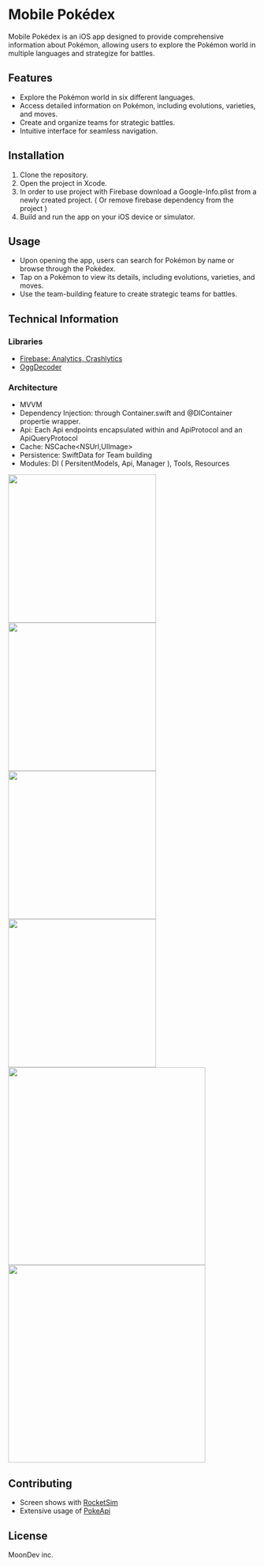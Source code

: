 # Mobile Pokédex

Mobile Pokédex is an iOS app designed to provide comprehensive information about Pokémon, allowing users to explore the Pokémon world in multiple languages and strategize for battles.

## Features

- Explore the Pokémon world in six different languages.
- Access detailed information on Pokémon, including evolutions, varieties, and moves.
- Create and organize teams for strategic battles.
- Intuitive interface for seamless navigation.

## Installation

1. Clone the repository.
2. Open the project in Xcode.
3. In order to use project with Firebase download a Google-Info.plist from a newly created project. ( Or remove firebase dependency from the project )
4. Build and run the app on your iOS device or simulator.

## Usage

- Upon opening the app, users can search for Pokémon by name or browse through the Pokédex.
- Tap on a Pokémon to view its details, including evolutions, varieties, and moves.
- Use the team-building feature to create strategic teams for battles.

## Technical Information

### Libraries

 - [Firebase: Analytics, Crashlytics](https://github.com/firebase/firebase-ios-sdk)
 - [OggDecoder](https://github.com/arkasas/OggDecoder)

### Architecture

- MVVM
- Dependency Injection: through Container.swift and @DIContainer propertie wrapper.
- Api: Each Api endpoints encapsulated within and ApiProtocol and an ApiQueryProtocol
- Cache: NSCache<NSUrl,UIImage>
- Persistence: SwiftData for Team building
- Modules: DI ( PersitentModels, Api, Manager ), Tools, Resources
  
<img src="https://github.com/boulomiel/PokedexIOS/assets/55102143/df4c2ac4-3a7f-4633-bfd5-0eb376cf5ba7" width="300">
<img src="https://github.com/boulomiel/PokedexIOS/assets/55102143/c8ad1944-89d9-4bf1-a4ed-3f7fe06ef2e2" width="300">
<img src="https://github.com/boulomiel/PokedexIOS/assets/55102143/9a9c4fdf-3228-4d32-9bbd-4c9929dc4514" width="300">
<img src="https://github.com/boulomiel/PokedexIOS/assets/55102143/22b299eb-fb3a-4a50-8b0e-fe7cd4db3221" width="300">
<img src="https://github.com/boulomiel/PokedexIOS/assets/55102143/03cc507d-590f-4447-8640-90d7913b74e8" width="400">
<img src="https://github.com/boulomiel/PokedexIOS/assets/55102143/5fd7304a-114d-4e62-b280-3505e4c0d04b" width="400">


## Contributing

- Screen shows with [RocketSim](https://www.rocketsim.app)
- Extensive usage of [PokeApi](PokeApi)

## License
MoonDev inc.

